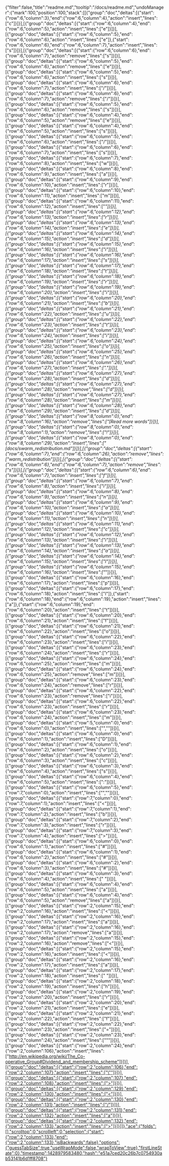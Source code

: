 {"filter":false,"title":"readme.md","tooltip":"/docs/readme.md","undoManager":{"mark":100,"position":100,"stack":[[{"group":"doc","deltas":[{"start":{"row":6,"column":3},"end":{"row":6,"column":4},"action":"insert","lines":["c"]}]}],[{"group":"doc","deltas":[{"start":{"row":6,"column":4},"end":{"row":6,"column":5},"action":"insert","lines":["e"]}]}],[{"group":"doc","deltas":[{"start":{"row":6,"column":5},"end":{"row":6,"column":6},"action":"insert","lines":["e"]},{"start":{"row":6,"column":6},"end":{"row":6,"column":7},"action":"insert","lines":["s"]}]}],[{"group":"doc","deltas":[{"start":{"row":6,"column":6},"end":{"row":6,"column":7},"action":"remove","lines":["s"]}]}],[{"group":"doc","deltas":[{"start":{"row":6,"column":5},"end":{"row":6,"column":6},"action":"remove","lines":["e"]}]}],[{"group":"doc","deltas":[{"start":{"row":6,"column":5},"end":{"row":6,"column":6},"action":"insert","lines":["s"]}]}],[{"group":"doc","deltas":[{"start":{"row":6,"column":6},"end":{"row":6,"column":7},"action":"insert","lines":["/"]}]}],[{"group":"doc","deltas":[{"start":{"row":6,"column":6},"end":{"row":6,"column":7},"action":"remove","lines":["/"]}]}],[{"group":"doc","deltas":[{"start":{"row":6,"column":5},"end":{"row":6,"column":6},"action":"remove","lines":["s"]}]}],[{"group":"doc","deltas":[{"start":{"row":6,"column":4},"end":{"row":6,"column":5},"action":"remove","lines":["e"]}]}],[{"group":"doc","deltas":[{"start":{"row":6,"column":4},"end":{"row":6,"column":5},"action":"insert","lines":["s"]}]}],[{"group":"doc","deltas":[{"start":{"row":6,"column":5},"end":{"row":6,"column":6},"action":"insert","lines":["/"]}]}],[{"group":"doc","deltas":[{"start":{"row":6,"column":6},"end":{"row":6,"column":7},"action":"insert","lines":["s"]}]}],[{"group":"doc","deltas":[{"start":{"row":6,"column":7},"end":{"row":6,"column":8},"action":"insert","lines":["w"]}]}],[{"group":"doc","deltas":[{"start":{"row":6,"column":8},"end":{"row":6,"column":9},"action":"insert","lines":["a"]}]}],[{"group":"doc","deltas":[{"start":{"row":6,"column":9},"end":{"row":6,"column":10},"action":"insert","lines":["r"]}]}],[{"group":"doc","deltas":[{"start":{"row":6,"column":10},"end":{"row":6,"column":11},"action":"insert","lines":["m"]}]}],[{"group":"doc","deltas":[{"start":{"row":6,"column":11},"end":{"row":6,"column":12},"action":"insert","lines":["_"]}]}],[{"group":"doc","deltas":[{"start":{"row":6,"column":12},"end":{"row":6,"column":13},"action":"insert","lines":["r"]}]}],[{"group":"doc","deltas":[{"start":{"row":6,"column":13},"end":{"row":6,"column":14},"action":"insert","lines":["e"]}]}],[{"group":"doc","deltas":[{"start":{"row":6,"column":14},"end":{"row":6,"column":15},"action":"insert","lines":["d"]}]}],[{"group":"doc","deltas":[{"start":{"row":6,"column":15},"end":{"row":6,"column":16},"action":"insert","lines":["i"]}]}],[{"group":"doc","deltas":[{"start":{"row":6,"column":16},"end":{"row":6,"column":17},"action":"insert","lines":["s"]}]}],[{"group":"doc","deltas":[{"start":{"row":6,"column":17},"end":{"row":6,"column":18},"action":"insert","lines":["t"]}]}],[{"group":"doc","deltas":[{"start":{"row":6,"column":18},"end":{"row":6,"column":19},"action":"insert","lines":["r"]}]}],[{"group":"doc","deltas":[{"start":{"row":6,"column":19},"end":{"row":6,"column":20},"action":"insert","lines":["i"]}]}],[{"group":"doc","deltas":[{"start":{"row":6,"column":20},"end":{"row":6,"column":21},"action":"insert","lines":["b"]}]}],[{"group":"doc","deltas":[{"start":{"row":6,"column":21},"end":{"row":6,"column":22},"action":"insert","lines":["u"]}]}],[{"group":"doc","deltas":[{"start":{"row":6,"column":22},"end":{"row":6,"column":23},"action":"insert","lines":["t"]}]}],[{"group":"doc","deltas":[{"start":{"row":6,"column":23},"end":{"row":6,"column":24},"action":"insert","lines":["i"]}]}],[{"group":"doc","deltas":[{"start":{"row":6,"column":24},"end":{"row":6,"column":25},"action":"insert","lines":["o"]}]}],[{"group":"doc","deltas":[{"start":{"row":6,"column":25},"end":{"row":6,"column":26},"action":"insert","lines":["n"]}]}],[{"group":"doc","deltas":[{"start":{"row":6,"column":26},"end":{"row":6,"column":27},"action":"insert","lines":["."]}]}],[{"group":"doc","deltas":[{"start":{"row":6,"column":27},"end":{"row":6,"column":28},"action":"insert","lines":["d"]}]}],[{"group":"doc","deltas":[{"start":{"row":6,"column":27},"end":{"row":6,"column":28},"action":"remove","lines":["d"]}]}],[{"group":"doc","deltas":[{"start":{"row":6,"column":27},"end":{"row":6,"column":28},"action":"insert","lines":["m"]}]}],[{"group":"doc","deltas":[{"start":{"row":6,"column":28},"end":{"row":6,"column":29},"action":"insert","lines":["d"]}]}],[{"group":"doc","deltas":[{"start":{"row":8,"column":0},"end":{"row":8,"column":16},"action":"remove","lines":["[Read more words"]}]}],[{"group":"doc","deltas":[{"start":{"row":8,"column":0},"end":{"row":8,"column":1},"action":"remove","lines":["!"]}]}],[{"group":"doc","deltas":[{"start":{"row":8,"column":0},"end":{"row":8,"column":29},"action":"insert","lines":["[docs/swarm_redistribution.md"]}]}],[{"group":"doc","deltas":[{"start":{"row":6,"column":7},"end":{"row":6,"column":26},"action":"remove","lines":["warm_redistribution"]}]}],[{"group":"doc","deltas":[{"start":{"row":6,"column":6},"end":{"row":6,"column":7},"action":"remove","lines":["s"]}]}],[{"group":"doc","deltas":[{"start":{"row":6,"column":6},"end":{"row":6,"column":7},"action":"insert","lines":["f"]}]}],[{"group":"doc","deltas":[{"start":{"row":6,"column":7},"end":{"row":6,"column":8},"action":"insert","lines":["i"]}]}],[{"group":"doc","deltas":[{"start":{"row":6,"column":8},"end":{"row":6,"column":9},"action":"insert","lines":["n"]}]}],[{"group":"doc","deltas":[{"start":{"row":6,"column":9},"end":{"row":6,"column":10},"action":"insert","lines":["a"]}]}],[{"group":"doc","deltas":[{"start":{"row":6,"column":10},"end":{"row":6,"column":11},"action":"insert","lines":["n"]}]}],[{"group":"doc","deltas":[{"start":{"row":6,"column":11},"end":{"row":6,"column":12},"action":"insert","lines":["c"]}]}],[{"group":"doc","deltas":[{"start":{"row":6,"column":12},"end":{"row":6,"column":13},"action":"insert","lines":["i"]}]}],[{"group":"doc","deltas":[{"start":{"row":6,"column":13},"end":{"row":6,"column":14},"action":"insert","lines":["a"]}]}],[{"group":"doc","deltas":[{"start":{"row":6,"column":14},"end":{"row":6,"column":15},"action":"insert","lines":["l"]}]}],[{"group":"doc","deltas":[{"start":{"row":6,"column":15},"end":{"row":6,"column":16},"action":"insert","lines":["_"]}]}],[{"group":"doc","deltas":[{"start":{"row":6,"column":16},"end":{"row":6,"column":17},"action":"insert","lines":["p"]}]}],[{"group":"doc","deltas":[{"start":{"row":6,"column":17},"end":{"row":6,"column":18},"action":"insert","lines":["l"]},{"start":{"row":6,"column":18},"end":{"row":6,"column":19},"action":"insert","lines":["a"]},{"start":{"row":6,"column":19},"end":{"row":6,"column":20},"action":"insert","lines":["t"]}]}],[{"group":"doc","deltas":[{"start":{"row":6,"column":20},"end":{"row":6,"column":21},"action":"insert","lines":["f"]}]}],[{"group":"doc","deltas":[{"start":{"row":6,"column":21},"end":{"row":6,"column":22},"action":"insert","lines":["o"]}]}],[{"group":"doc","deltas":[{"start":{"row":6,"column":22},"end":{"row":6,"column":23},"action":"insert","lines":["i"]}]}],[{"group":"doc","deltas":[{"start":{"row":6,"column":23},"end":{"row":6,"column":24},"action":"insert","lines":["r"]}]}],[{"group":"doc","deltas":[{"start":{"row":6,"column":24},"end":{"row":6,"column":25},"action":"insert","lines":["m"]}]}],[{"group":"doc","deltas":[{"start":{"row":6,"column":24},"end":{"row":6,"column":25},"action":"remove","lines":["m"]}]}],[{"group":"doc","deltas":[{"start":{"row":6,"column":23},"end":{"row":6,"column":24},"action":"remove","lines":["r"]}]}],[{"group":"doc","deltas":[{"start":{"row":6,"column":22},"end":{"row":6,"column":23},"action":"remove","lines":["i"]}]}],[{"group":"doc","deltas":[{"start":{"row":6,"column":22},"end":{"row":6,"column":23},"action":"insert","lines":["r"]}]}],[{"group":"doc","deltas":[{"start":{"row":6,"column":23},"end":{"row":6,"column":24},"action":"insert","lines":["m"]}]}],[{"group":"doc","deltas":[{"start":{"row":5,"column":0},"end":{"row":6,"column":0},"action":"insert","lines":["",""]}]}],[{"group":"doc","deltas":[{"start":{"row":6,"column":0},"end":{"row":6,"column":1},"action":"insert","lines":["D"]}]}],[{"group":"doc","deltas":[{"start":{"row":6,"column":1},"end":{"row":6,"column":2},"action":"insert","lines":["o"]}]}],[{"group":"doc","deltas":[{"start":{"row":6,"column":2},"end":{"row":6,"column":3},"action":"insert","lines":["c"]}]}],[{"group":"doc","deltas":[{"start":{"row":6,"column":3},"end":{"row":6,"column":4},"action":"insert","lines":["s"]}]}],[{"group":"doc","deltas":[{"start":{"row":6,"column":4},"end":{"row":6,"column":5},"action":"insert","lines":[":"]}]}],[{"group":"doc","deltas":[{"start":{"row":6,"column":5},"end":{"row":7,"column":0},"action":"insert","lines":["",""]}]}],[{"group":"doc","deltas":[{"start":{"row":7,"column":0},"end":{"row":7,"column":1},"action":"insert","lines":["<"]}]}],[{"group":"doc","deltas":[{"start":{"row":7,"column":1},"end":{"row":7,"column":2},"action":"insert","lines":["b"]}]}],[{"group":"doc","deltas":[{"start":{"row":7,"column":2},"end":{"row":7,"column":3},"action":"insert","lines":["r"]}]}],[{"group":"doc","deltas":[{"start":{"row":7,"column":3},"end":{"row":7,"column":4},"action":"insert","lines":[">"]}]}],[{"group":"doc","deltas":[{"start":{"row":6,"column":0},"end":{"row":6,"column":1},"action":"insert","lines":["#"]}]}],[{"group":"doc","deltas":[{"start":{"row":6,"column":1},"end":{"row":6,"column":2},"action":"insert","lines":["#"]}]}],[{"group":"doc","deltas":[{"start":{"row":6,"column":2},"end":{"row":6,"column":3},"action":"insert","lines":["#"]}]}],[{"group":"doc","deltas":[{"start":{"row":6,"column":3},"end":{"row":6,"column":4},"action":"insert","lines":[" "]}]}],[{"group":"doc","deltas":[{"start":{"row":6,"column":4},"end":{"row":6,"column":5},"action":"insert","lines":["a"]}]}],[{"group":"doc","deltas":[{"start":{"row":6,"column":4},"end":{"row":6,"column":5},"action":"remove","lines":["a"]}]}],[{"group":"doc","deltas":[{"start":{"row":2,"column":15},"end":{"row":2,"column":16},"action":"insert","lines":["<"]}]}],[{"group":"doc","deltas":[{"start":{"row":2,"column":16},"end":{"row":2,"column":17},"action":"insert","lines":["a"]}]}],[{"group":"doc","deltas":[{"start":{"row":2,"column":16},"end":{"row":2,"column":17},"action":"remove","lines":["a"]}]}],[{"group":"doc","deltas":[{"start":{"row":2,"column":15},"end":{"row":2,"column":16},"action":"remove","lines":["<"]}]}],[{"group":"doc","deltas":[{"start":{"row":2,"column":15},"end":{"row":2,"column":16},"action":"insert","lines":["<"]}]}],[{"group":"doc","deltas":[{"start":{"row":2,"column":16},"end":{"row":2,"column":17},"action":"insert","lines":["a"]}]}],[{"group":"doc","deltas":[{"start":{"row":2,"column":17},"end":{"row":2,"column":18},"action":"insert","lines":[" "]}]}],[{"group":"doc","deltas":[{"start":{"row":2,"column":18},"end":{"row":2,"column":19},"action":"insert","lines":["h"]}]}],[{"group":"doc","deltas":[{"start":{"row":2,"column":19},"end":{"row":2,"column":20},"action":"insert","lines":["r"]}]}],[{"group":"doc","deltas":[{"start":{"row":2,"column":20},"end":{"row":2,"column":21},"action":"insert","lines":["e"]}]}],[{"group":"doc","deltas":[{"start":{"row":2,"column":21},"end":{"row":2,"column":22},"action":"insert","lines":["f"]}]}],[{"group":"doc","deltas":[{"start":{"row":2,"column":22},"end":{"row":2,"column":23},"action":"insert","lines":["="]}]}],[{"group":"doc","deltas":[{"start":{"row":2,"column":23},"end":{"row":2,"column":24},"action":"insert","lines":["\""]}]}],[{"group":"doc","deltas":[{"start":{"row":2,"column":24},"end":{"row":2,"column":106},"action":"insert","lines":["http://en.wikipedia.org/wiki/The_Co-operative_Group#Dividend_and_membership_scheme"]}]}],[{"group":"doc","deltas":[{"start":{"row":2,"column":106},"end":{"row":2,"column":107},"action":"insert","lines":["\""]}]}],[{"group":"doc","deltas":[{"start":{"row":2,"column":107},"end":{"row":2,"column":108},"action":"insert","lines":[">"]}]}],[{"group":"doc","deltas":[{"start":{"row":2,"column":129},"end":{"row":2,"column":130},"action":"insert","lines":["<"]}]}],[{"group":"doc","deltas":[{"start":{"row":2,"column":130},"end":{"row":2,"column":131},"action":"insert","lines":["/"]}]}],[{"group":"doc","deltas":[{"start":{"row":2,"column":131},"end":{"row":2,"column":132},"action":"insert","lines":["a"]}]}],[{"group":"doc","deltas":[{"start":{"row":2,"column":132},"end":{"row":2,"column":133},"action":"insert","lines":[">"]}]}]]},"ace":{"folds":[],"scrolltop":0,"scrollleft":0,"selection":{"start":{"row":2,"column":133},"end":{"row":2,"column":133},"isBackwards":false},"options":{"guessTabSize":true,"useWrapMode":false,"wrapToView":true},"firstLineState":0},"timestamp":1428979583480,"hash":"e51a7ced20c26b7c0754930ab53141b6d1ff8708"}